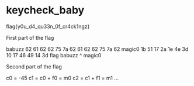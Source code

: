 # keycheck_baby

flag{y0u_d4_qu33n_0f_cr4ck1ngz}

First part of the flag

babuzz     62 61 62 62 75 7a 62 61 62 62 75 7a 62
magic0     1b 51 17 2a 1e 4e 3d 10 17 46 49 14 3d
flag babuzz ^ magic0

Second part of the flag

c0 = -45
c1 = c0 + f0 = m0
c2 = c1 + f1 = m1
...
